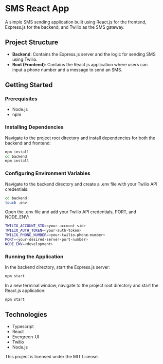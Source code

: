 # SMS React App

A simple SMS sending application built using React.js for the frontend, Express.js for the backend, and Twilio as the SMS gateway. 

## Project Structure

- **Backend**: Contains the Express.js server and the logic for sending SMS using Twilio.
- **Root (Frontend)**: Contains the React.js application where users can input a phone number and a message to send an SMS.

## Getting Started

### Prerequisites

- Node.js
- npm

### Installing Dependencies

Navigate to the project root directory and install dependencies for both the backend and frontend:

```bash
npm install
cd backend
npm install
```

### Configuring Environment Variables
Navigate to the backend directory and create a .env file with your Twilio API credentials:

```bash
cd backend
touch .env
```
Open the .env file and add your Twilio API credentials, PORT, and NODE_ENV:

```bash
TWILIO_ACCOUNT_SID=<your-account-sid>
TWILIO_AUTH_TOKEN=<your-auth-token>
TWILIO_PHONE_NUMBER=<your-twilio-phone-number>
PORT=<your-desired-server-port-number>
NODE_ENV=<development>
```
### Running the Application
In the backend directory, start the Express.js server:

```bash
npm start
```
In a new terminal window, navigate to the project root directory and start the React.js application:

```bash
npm start
```

## Technologies
- Typescript
- React
- Evergreen-UI
- Twilio
- Node.js

This project is licensed under the MIT License.
